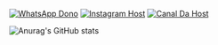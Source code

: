 
[![WhatsApp Dono](https://img.shields.io/badge/WhatsApp-25D366?style=for-the-badge&logo=whatsapp&logoColor=white)](https://wa.me/553399285117)
[![Instagram Host](https://img.shields.io/badge/Instagram-E4405F?style=for-the-badge&logo=instagram&logoColor=white)](https://wa.me/553399285117)
[![Canal Da Host](https://img.shields.io/badge/YouTube-FF0000?style=for-the-badge&logo=youtube&logoColor=white)](https://youtube.com/@floxcloud?si=c9gWkg9-Silxdpnz)

![Anurag's GitHub stats](https://github-readme-stats.vercel.app/api?username=floxcloud&show_icons=true&theme=radical&locale=pt-br)
